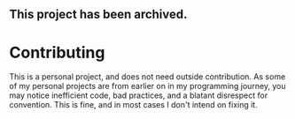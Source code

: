 ## This project has been archived.

# Contributing
This is a personal project, and does not need outside contribution.
As some of my personal projects are from earlier on in my programming journey,
you may notice inefficient code, bad practices, and a blatant disrespect for
convention. This is fine, and in most cases I don't intend on fixing it.

